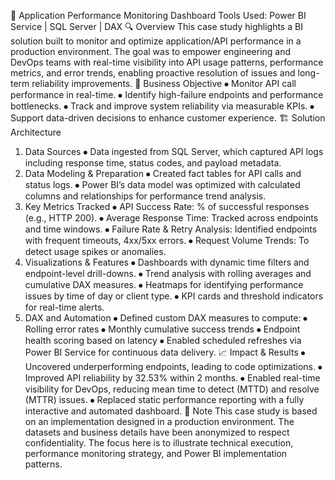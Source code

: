 🚦 Application Performance Monitoring Dashboard
Tools Used: Power BI Service | SQL Server | DAX
🔍 Overview
This case study highlights a BI solution built to monitor and optimize application/API performance in a production environment. The goal was to empower engineering and DevOps teams with real-time visibility into API usage patterns, performance metrics, and error trends, enabling proactive resolution of issues and long-term reliability improvements.
🧩 Business Objective
⦁	Monitor API call performance in real-time.
⦁	Identify high-failure endpoints and performance bottlenecks.
⦁	Track and improve system reliability via measurable KPIs.
⦁	Support data-driven decisions to enhance customer experience.
🏗️ Solution Architecture
1. Data Sources
⦁	Data ingested from SQL Server, which captured API logs including response time, status codes, and payload metadata.
2. Data Modeling & Preparation
⦁	Created fact tables for API calls and status logs.
⦁	Power BI’s data model was optimized with calculated columns and relationships for performance trend analysis.
3. Key Metrics Tracked
⦁	API Success Rate: % of successful responses (e.g., HTTP 200).
⦁	Average Response Time: Tracked across endpoints and time windows.
⦁	Failure Rate & Retry Analysis: Identified endpoints with frequent timeouts, 4xx/5xx errors.
⦁	Request Volume Trends: To detect usage spikes or anomalies.
4. Visualizations & Features
⦁	Dashboards with dynamic time filters and endpoint-level drill-downs.
⦁	Trend analysis with rolling averages and cumulative DAX measures.
⦁	Heatmaps for identifying performance issues by time of day or client type.
⦁	KPI cards and threshold indicators for real-time alerts.
5. DAX and Automation
⦁	Defined custom DAX measures to compute:
⦁	Rolling error rates
⦁	Monthly cumulative success trends
⦁	Endpoint health scoring based on latency
⦁	Enabled scheduled refreshes via Power BI Service for continuous data delivery.
📈 Impact & Results
⦁	Uncovered underperforming endpoints, leading to code optimizations.
⦁	Improved API reliability by 32.53% within 2 months.
⦁	Enabled real-time visibility for DevOps, reducing mean time to detect (MTTD) and resolve (MTTR) issues.
⦁	Replaced static performance reporting with a fully interactive and automated dashboard.
🔐 Note
This case study is based on an implementation designed in a production environment. The datasets and business details have been anonymized to respect confidentiality. The focus here is to illustrate technical execution, performance monitoring strategy, and Power BI implementation patterns.
